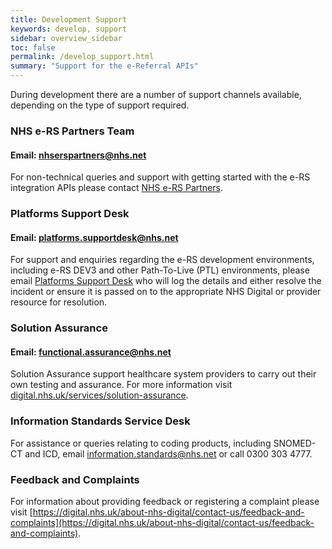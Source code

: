 ```yaml
---
title: Development Support
keywords: develop, support
sidebar: overview_sidebar
toc: false
permalink: /develop_support.html
summary: "Support for the e-Referral APIs"
---
```



During development there are a number of support channels available, depending on the type of support required.

### NHS e-RS Partners Team
#### Email: [nhserspartners@nhs.net](mailto:nhserspartners@nhs.net)  
For non-technical queries and support with getting started with the e-RS integration APIs please contact [NHS e-RS Partners](mailto:nhserspartners@nhs.net).

### Platforms Support Desk
#### Email: [platforms.supportdesk@nhs.net](mailto:platforms.supportdesk@nhs.net)  
For support and enquiries regarding the e-RS development environments, including e-RS DEV3 and other Path-To-Live (PTL) environments, please email [Platforms Support Desk](mailto:platforms.supportdesk@nhs.net) who will log the details and either resolve the incident or ensure it is passed on to the appropriate NHS Digital or provider resource for resolution.

### Solution Assurance
#### Email: [functional.assurance@nhs.net](mailto:functional.assurance@nhs.net)  
Solution Assurance support healthcare system providers to carry out their own testing and assurance. For more information visit [digital.nhs.uk/services/solution-assurance](https://digital.nhs.uk/services/solution-assurance).

### Information Standards Service Desk
For assistance or queries relating to coding products, including SNOMED-CT and ICD, email [information.standards@nhs.net](mailto:information.standards@nhs.net)	or call 0300 303 4777.

### Feedback and Complaints
For information about providing feedback or registering a complaint please visit [https://digital.nhs.uk/about-nhs-digital/contact-us/feedback-and-complaints](https://digital.nhs.uk/about-nhs-digital/contact-us/feedback-and-complaints).
